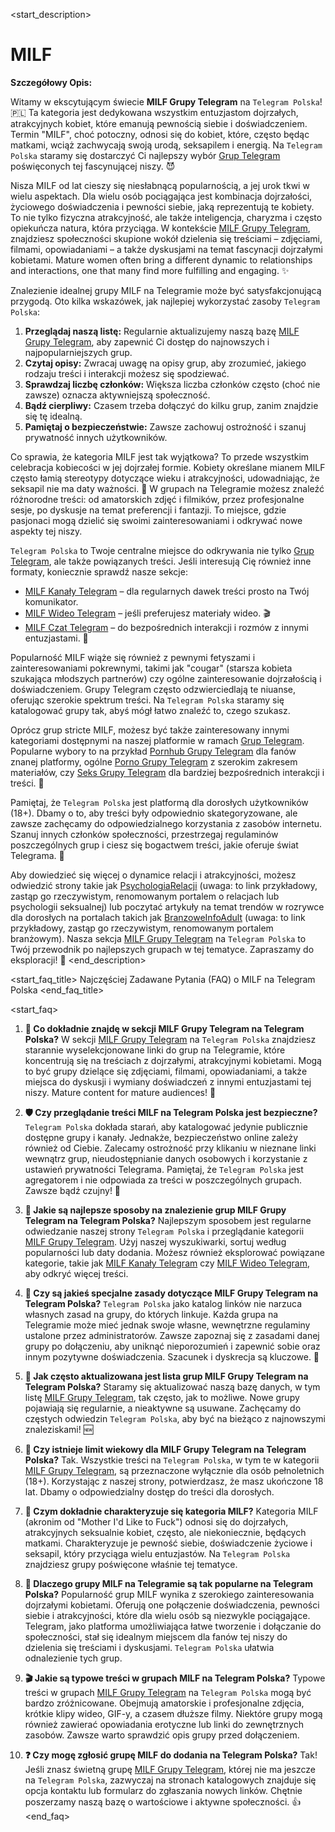 <start_description>
# MILF

**Szczegółowy Opis:**

Witamy w ekscytującym świecie **MILF Grupy Telegram** na `Telegram Polska`! 🇵🇱 Ta kategoria jest dedykowana wszystkim entuzjastom dojrzałych, atrakcyjnych kobiet, które emanują pewnością siebie i doświadczeniem. Termin "MILF", choć potoczny, odnosi się do kobiet, które, często będąc matkami, wciąż zachwycają swoją urodą, seksapilem i energią. Na `Telegram Polska` staramy się dostarczyć Ci najlepszy wybór [Grup Telegram](/grupy/) poświęconych tej fascynującej niszy. 😈

Nisza MILF od lat cieszy się niesłabnącą popularnością, a jej urok tkwi w wielu aspektach. Dla wielu osób pociągająca jest kombinacja dojrzałości, życiowego doświadczenia i pewności siebie, jaką reprezentują te kobiety. To nie tylko fizyczna atrakcyjność, ale także inteligencja, charyzma i często opiekuńcza natura, która przyciąga. W kontekście [MILF Grupy Telegram](/grupy/milf/), znajdziesz społeczności skupione wokół dzielenia się treściami – zdjęciami, filmami, opowiadaniami – a także dyskusjami na temat fascynacji dojrzałymi kobietami. Mature women often bring a different dynamic to relationships and interactions, one that many find more fulfilling and engaging. ✨

Znalezienie idealnej grupy MILF na Telegramie może być satysfakcjonującą przygodą. Oto kilka wskazówek, jak najlepiej wykorzystać zasoby `Telegram Polska`:
1.  **Przeglądaj naszą listę:** Regularnie aktualizujemy naszą bazę [MILF Grupy Telegram](/grupy/milf/), aby zapewnić Ci dostęp do najnowszych i najpopularniejszych grup.
2.  **Czytaj opisy:** Zwracaj uwagę na opisy grup, aby zrozumieć, jakiego rodzaju treści i interakcji możesz się spodziewać.
3.  **Sprawdzaj liczbę członków:** Większa liczba członków często (choć nie zawsze) oznacza aktywniejszą społeczność.
4.  **Bądź cierpliwy:** Czasem trzeba dołączyć do kilku grup, zanim znajdzie się tę idealną.
5.  **Pamiętaj o bezpieczeństwie:** Zawsze zachowuj ostrożność i szanuj prywatność innych użytkowników.

Co sprawia, że kategoria MILF jest tak wyjątkowa? To przede wszystkim celebracja kobiecości w jej dojrzałej formie. Kobiety określane mianem MILF często łamią stereotypy dotyczące wieku i atrakcyjności, udowadniając, że seksapil nie ma daty ważności. 🌹 W grupach na Telegramie możesz znaleźć różnorodne treści: od amatorskich zdjęć i filmików, przez profesjonalne sesje, po dyskusje na temat preferencji i fantazji. To miejsce, gdzie pasjonaci mogą dzielić się swoimi zainteresowaniami i odkrywać nowe aspekty tej niszy.

`Telegram Polska` to Twoje centralne miejsce do odkrywania nie tylko [Grup Telegram](/grupy/), ale także powiązanych treści. Jeśli interesują Cię również inne formaty, koniecznie sprawdź nasze sekcje:
*   [MILF Kanały Telegram](/kanaly/milf/) – dla regularnych dawek treści prosto na Twój komunikator.
*   [MILF Wideo Telegram](/wideo/milf/) – jeśli preferujesz materiały wideo. 🎬
*   [MILF Czat Telegram](/czat/milf/) – do bezpośrednich interakcji i rozmów z innymi entuzjastami. 💬

Popularność MILF wiąże się również z pewnymi fetyszami i zainteresowaniami pokrewnymi, takimi jak "cougar" (starsza kobieta szukająca młodszych partnerów) czy ogólne zainteresowanie dojrzałością i doświadczeniem. Grupy Telegram często odzwierciedlają te niuanse, oferując szerokie spektrum treści. Na `Telegram Polska` staramy się katalogować grupy tak, abyś mógł łatwo znaleźć to, czego szukasz.

Oprócz grup stricte MILF, możesz być także zainteresowany innymi kategoriami dostępnymi na naszej platformie w ramach [Grup Telegram](/grupy/). Popularne wybory to na przykład [Pornhub Grupy Telegram](/grupy/pornhub/) dla fanów znanej platformy, ogólne [Porno Grupy Telegram](/grupy/porno/) z szerokim zakresem materiałów, czy [Seks Grupy Telegram](/grupy/seks/) dla bardziej bezpośrednich interakcji i treści. 🍑

Pamiętaj, że `Telegram Polska` jest platformą dla dorosłych użytkowników (18+). Dbamy o to, aby treści były odpowiednio skategoryzowane, ale zawsze zachęcamy do odpowiedzialnego korzystania z zasobów internetu. Szanuj innych członków społeczności, przestrzegaj regulaminów poszczególnych grup i ciesz się bogactwem treści, jakie oferuje świat Telegrama. 🚀

Aby dowiedzieć się więcej o dynamice relacji i atrakcyjności, możesz odwiedzić strony takie jak [PsychologiaRelacji](https://psychologiarelacji.example.com) (uwaga: to link przykładowy, zastąp go rzeczywistym, renomowanym portalem o relacjach lub psychologii seksualnej) lub poczytać artykuły na temat trendów w rozrywce dla dorosłych na portalach takich jak [BranzoweInfoAdult](https://branzoweinfoadult.example.com) (uwaga: to link przykładowy, zastąp go rzeczywistym, renomowanym portalem branżowym). Nasza sekcja [MILF Grupy Telegram](/grupy/milf/) na `Telegram Polska` to Twój przewodnik po najlepszych grupach w tej tematyce. Zapraszamy do eksploracji! 🌟
<end_description>

<start_faq_title>
Najczęściej Zadawane Pytania (FAQ) o MILF na Telegram Polska
<end_faq_title>

<start_faq>
1.  **🤔 Co dokładnie znajdę w sekcji MILF Grupy Telegram na Telegram Polska?**
    W sekcji [MILF Grupy Telegram](/grupy/milf/) na `Telegram Polska` znajdziesz starannie wyselekcjonowane linki do grup na Telegramie, które koncentrują się na treściach z dojrzałymi, atrakcyjnymi kobietami. Mogą to być grupy dzielące się zdjęciami, filmami, opowiadaniami, a także miejsca do dyskusji i wymiany doświadczeń z innymi entuzjastami tej niszy. Mature content for mature audiences! 🔞

2.  **🛡️ Czy przeglądanie treści MILF na Telegram Polska jest bezpieczne?**
    `Telegram Polska` dokłada starań, aby katalogować jedynie publicznie dostępne grupy i kanały. Jednakże, bezpieczeństwo online zależy również od Ciebie. Zalecamy ostrożność przy klikaniu w nieznane linki wewnątrz grup, nieudostępnianie danych osobowych i korzystanie z ustawień prywatności Telegrama. Pamiętaj, że `Telegram Polska` jest agregatorem i nie odpowiada za treści w poszczególnych grupach. Zawsze bądź czujny! 🧐

3.  **🚀 Jakie są najlepsze sposoby na znalezienie grup MILF Grupy Telegram na Telegram Polska?**
    Najlepszym sposobem jest regularne odwiedzanie naszej strony `Telegram Polska` i przeglądanie kategorii [MILF Grupy Telegram](/grupy/milf/). Użyj naszej wyszukiwarki, sortuj według popularności lub daty dodania. Możesz również eksplorować powiązane kategorie, takie jak [MILF Kanały Telegram](/kanaly/milf/) czy [MILF Wideo Telegram](/wideo/milf/), aby odkryć więcej treści.

4.  **📜 Czy są jakieś specjalne zasady dotyczące MILF Grupy Telegram na Telegram Polska?**
    `Telegram Polska` jako katalog linków nie narzuca własnych zasad na grupy, do których linkuje. Każda grupa na Telegramie może mieć jednak swoje własne, wewnętrzne regulaminy ustalone przez administratorów. Zawsze zapoznaj się z zasadami danej grupy po dołączeniu, aby uniknąć nieporozumień i zapewnić sobie oraz innym pozytywne doświadczenia. Szacunek i dyskrecja są kluczowe. 🙏

5.  **🔄 Jak często aktualizowana jest lista grup MILF Grupy Telegram na Telegram Polska?**
    Staramy się aktualizować naszą bazę danych, w tym listę [MILF Grupy Telegram](/grupy/milf/), tak często, jak to możliwe. Nowe grupy pojawiają się regularnie, a nieaktywne są usuwane. Zachęcamy do częstych odwiedzin `Telegram Polska`, aby być na bieżąco z najnowszymi znaleziskami! 🆕

6.  **🔞 Czy istnieje limit wiekowy dla MILF Grupy Telegram na Telegram Polska?**
    Tak. Wszystkie treści na `Telegram Polska`, w tym te w kategorii [MILF Grupy Telegram](/grupy/milf/), są przeznaczone wyłącznie dla osób pełnoletnich (18+). Korzystając z naszej strony, potwierdzasz, że masz ukończone 18 lat. Dbamy o odpowiedzialny dostęp do treści dla dorosłych.

7.  **🌟 Czym dokładnie charakteryzuje się kategoria MILF?**
    Kategoria MILF (akronim od "Mother I'd Like to Fuck") odnosi się do dojrzałych, atrakcyjnych seksualnie kobiet, często, ale niekoniecznie, będących matkami. Charakteryzuje je pewność siebie, doświadczenie życiowe i seksapil, który przyciąga wielu entuzjastów. Na `Telegram Polska` znajdziesz grupy poświęcone właśnie tej tematyce.

8.  **💖 Dlaczego grupy MILF na Telegramie są tak popularne na Telegram Polska?**
    Popularność grup MILF wynika z szerokiego zainteresowania dojrzałymi kobietami. Oferują one połączenie doświadczenia, pewności siebie i atrakcyjności, które dla wielu osób są niezwykle pociągające. Telegram, jako platforma umożliwiająca łatwe tworzenie i dołączanie do społeczności, stał się idealnym miejscem dla fanów tej niszy do dzielenia się treściami i dyskusjami. `Telegram Polska` ułatwia odnalezienie tych grup.

9.  **🎬 Jakie są typowe treści w grupach MILF na Telegram Polska?**
    Typowe treści w grupach [MILF Grupy Telegram](/grupy/milf/) na `Telegram Polska` mogą być bardzo zróżnicowane. Obejmują amatorskie i profesjonalne zdjęcia, krótkie klipy wideo, GIF-y, a czasem dłuższe filmy. Niektóre grupy mogą również zawierać opowiadania erotyczne lub linki do zewnętrznych zasobów. Zawsze warto sprawdzić opis grupy przed dołączeniem.

10. **❓ Czy mogę zgłosić grupę MILF do dodania na Telegram Polska?**
    Tak! Jeśli znasz świetną grupę [MILF Grupy Telegram](/grupy/), której nie ma jeszcze na `Telegram Polska`, zazwyczaj na stronach katalogowych znajduje się opcja kontaktu lub formularz do zgłaszania nowych linków. Chętnie poszerzamy naszą bazę o wartościowe i aktywne społeczności. 👍
<end_faq>
